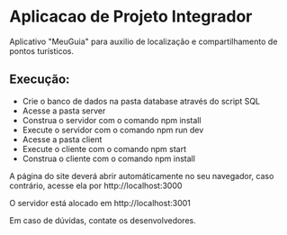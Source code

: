 # Aplicacao de Projeto Integrador
Aplicativo "MeuGuia" para auxilio de localização e compartilhamento de pontos turísticos.

## Execução:
- Crie o banco de dados na pasta database através do script SQL
- Acesse a pasta server
- Construa o servidor com o comando npm install
- Execute o servidor com o comando npm run dev
- Acesse a pasta client
- Execute o cliente com o comando npm start
- Construa o cliente com o comando npm install

A página do site deverá abrir automáticamente no seu navegador, caso contrário, acesse ela por http://localhost:3000

O servidor está alocado em http://localhost:3001

Em caso de dúvidas, contate os desenvolvedores.
